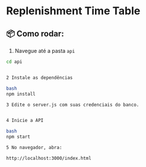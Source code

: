 # Replenishment Time Table

## 📦 Como rodar:

1. Navegue até a pasta `api`
```bash
cd api


2 Instale as dependências

bash
npm install

3 Edite o server.js com suas credenciais do banco.


4 Inicie a API

bash
npm start

5 No navegador, abra:

http://localhost:3000/index.html

